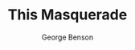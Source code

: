 ---
layout: post
title: This Masquerade
author: George Benson
language: "Français"
image:
  artist: george-benson.png
---
